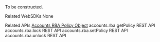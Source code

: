 To be constructed.

Related WebSDKs
None

Related APIs
[Accounts RBA Policy Object](https://help.sap.com/docs/SAP_CUSTOMER_DATA_CLOUD/8b8d6fffe113457094a17701f63e3d6a/413114fa70b21014bbc5a10ce4041860.html)
accounts.rba.getPolicy REST API
accounts.rba.lock REST API
accounts.rba.setPolicy REST API
accounts.rba.unlock REST API